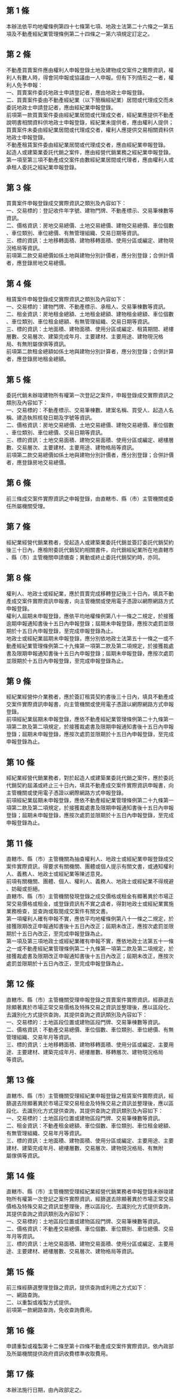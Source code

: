 第 1 條
-------
本辦法依平均地權條例第四十七條第七項、地政士法第二十六條之一第五  
項及不動產經紀業管理條例第二十四條之一第六項規定訂定之。

第 2 條
-------
不動產買賣案件應由權利人申報登錄土地及建物成交案件之實際資訊，權  
利人有數人時，得會同申報或協議由一人申報。但有下列情形之一者，權  
利人免予申報：  
一、買賣案件委託地政士申請登記者，應由地政士申報登錄。  
二、買賣案件委由不動產經紀業（以下簡稱經紀業）居間或代理成交而未  
    委託地政士申請登記者，應由經紀業申報登錄。  
前項第一款買賣案件委由經紀業居間或代理成交者，經紀業應提供不動產  
說明書相關資料供地政士申報登錄，經紀業未提供者，應由權利人提供；  
買賣案件未委由經紀業居間或代理成交者，權利人應提供交易相關資料供  
地政士申報登錄。  
不動產租賃案件委由經紀業居間或代理成交者，應由經紀業申報登錄。  
起造人或建築業委託代銷之案件，應由經營代銷業務之經紀業申報登錄。  
第一項至第三項不動產成交案件由數經紀業居間或代理者，應由權利人或  
承租人委託之經紀業申報登錄。

第 3 條
-------
買賣案件申報登錄成交實際資訊之類別及內容如下：  
一、交易標的：登記收件年字號、建物門牌、不動產標示、交易筆棟數等  
    資訊。  
二、價格資訊：房地交易總價、土地交易總價、建物交易總價、車位個數  
    、車位類別、車位總價、有無管理組織、交易日期等資訊。  
三、標的資訊：土地移轉面積、建物移轉面積、使用分區或編定、建物現  
    況格局等資訊。  
前項第二款交易總價如係土地與建物分別計價者，應分別登錄；合併計價  
者，應登錄房地交易總價。

第 4 條
-------
租賃案件申報登錄成交實際資訊之類別及內容如下：  
一、交易標的：建物門牌、不動產標示、承租人、交易筆棟數等資訊。  
二、租金資訊：房地租金總額、土地租金總額、建物租金總額、車位個數  
    、車位類別、車位租金總額、有無管理組織、交易日期等資訊。  
三、標的資訊：土地面積、建物面積、使用分區或編定、租賃期間、總樓  
    層數、交易層次、建築完成年月、主要建材、主要用途、建物現況格  
    局、有無附屬傢俱等資訊。  
前項第二款租金總額如係土地與建物分別計算者，應分別登錄；合併計算  
者，應登錄房地租金總額。

第 5 條
-------
委託代銷未辦竣建物所有權第一次登記之案件，申報登錄成交實際資訊之  
類別及內容如下：  
一、交易標的：不動產標示、交易筆棟數、建案名稱、買受人、起造人名  
    稱、建造執照核發日期及字號等資訊。  
二、價格資訊：房地交易總價、土地交易總價、建物交易總價、車位個數  
    、車位類別、車位總價、交易日期等資訊。  
三、標的資訊：土地交易面積、建物交易面積、使用分區或編定、總樓層  
    數、交易層次、主要建材、主要用途、建物格局等資訊。  
前項第二款交易總價如係土地與建物分別計價者，應分別登錄；合併計價  
者，應登錄房地交易總價。

第 6 條
-------
前三條成交案件實際資訊之申報登錄，由直轄市、縣（市）主管機關或委  
任所屬機關受理。

第 7 條
-------
經紀業經營代銷業務者，受起造人或建築業委託代銷並簽訂委託代銷契約  
後三十日內，應檢附委託代銷契約相關書件，向代銷經紀業所在地直轄市  
、縣（市）主管機關申請備查；異動或終止委託代銷契約時，亦同。

第 8 條
-------
權利人、地政士或經紀業，應於買賣完成移轉登記後三十日內，填具不動  
產成交案件實際資訊申報書，向主管機關或使用電子憑證以網際網路方式  
申報登錄。  
權利人屆期未申報登錄，應依平均地權條例第八十一條之二規定，於接獲  
逾期申報通知書後十五日內申報登錄；屆期未申報登錄，應按次處罰並限  
期於十五日內申報登錄，至完成申報登錄為止。  
地政士或經紀業屆期未申報登錄，應分別依地政士法第五十一條之一或不  
動產經紀業管理條例第二十九條第一項第二款及第二項規定，於接獲裁處  
書及限期申報通知書後十五日內申報登錄；屆期未申報登錄，應按次處罰  
並限期於十五日內申報登錄，至完成申報登錄為止。

第 9 條
-------
經紀業經營仲介業務者，應於簽訂租賃契約書後三十日內，填具不動產成  
交案件實際資訊申報書，向主管機關或使用電子憑證以網際網路方式申報  
登錄。  
前項經紀業屆期未申報登錄，應依不動產經紀業管理條例第二十九條第一  
項第二款及第二項規定，於接獲裁處書及限期申報通知書後十五日內申報  
登錄；屆期未申報登錄，應按次處罰並限期於十五日內申報登錄，至完成  
申報登錄為止。

第 10 條
--------
經紀業經營代銷業務者，對於起造人或建築業委託代銷之案件，應於委託  
代銷契約屆滿或終止三十日內，填具不動產成交案件實際資訊申報書，向  
主管機關或使用電子憑證以網際網路方式申報登錄。  
前項經紀業屆期未申報登錄，應依不動產經紀業管理條例第二十九條第一  
項第二款及第二項規定，於接獲裁處書及限期申報通知書後十五日內申報  
登錄；屆期未申報登錄，應按次處罰並限期於十五日內申報登錄，至完成  
申報登錄為止。

第 11 條
--------
直轄市、縣（市）主管機關為抽查權利人、地政士或經紀業申報登錄成交  
案件實際資訊，得要求有關機關、團體或個人提示有關文書，或通知權利  
人、義務人、地政士或經紀業等陳述意見。  
前項有關機關、團體、個人、權利人、義務人、地政士或經紀業不得規避  
、妨礙或拒絕。  
直轄市、縣（市）主管機關發現登錄之成交價格或租金有顯著異於市場正  
常交易價格或租金，或登錄資訊有不實之虞者，得對地政士或經紀業實施  
業務檢查，並查詢或取閱成交案件有關文書。  
第一項權利人確有申報不實，應依平均地權條例第八十一條之二規定，於  
接獲限期改正申報通知書後十五日內改正；屆期未改正，應按次處罰並限  
期於十五日內改正，至完成申報登錄為止。  
第一項及第三項地政士或經紀業確有申報不實，應依地政士法第五十一條  
之一或不動產經紀業管理條例第二十九條第一項第二款及第二項規定，於  
接獲裁處書及限期改正申報通知書後十五日內改正；屆期未改正，應按次  
處罰並限期於十五日內改正，至完成申報登錄為止。

第 12 條
--------
直轄市、縣（市）主管機關受理申報登錄之買賣案件實際資訊，經篩選去  
除顯著異於市場正常交易價格及特殊交易之資訊並整理後，應以區段化、  
去識別化方式提供查詢，其提供查詢之資訊類別及內容如下：  
一、交易標的：土地區段位置或建物區段門牌、交易筆棟數等資訊。  
二、價格資訊：不動產交易總價、車位個數、車位類別、車位總價、有無  
    管理組織、交易年月等資訊。  
三、標的資訊：土地移轉面積、建物移轉面積、使用分區或編定、主要用  
    途、主要建材、建築完成年月、總樓層數、移轉層次、建物現況格局  
    等資訊。

第 13 條
--------
直轄市、縣（市）主管機關受理經紀業申報登錄之租賃案件實際資訊，經  
篩選去除顯著異於市場正常交易租金及特殊交易之資訊並整理後，應以區  
段化、去識別化方式提供查詢，其提供查詢之資訊類別及內容如下：  
一、交易標的：土地區段位置或建物區段門牌、交易筆棟數等資訊。  
二、租金資訊：不動產租金總額、車位個數、車位類別、車位租金總額、  
    有無管理組織、交易年月等資訊。  
三、標的資訊：土地面積、建物面積、使用分區或編定、主要用途、主要  
    建材、建築完成年月、總樓層數、交易層次、建物現況格局、有無附  
    屬傢俱等資訊。

第 14 條
--------
直轄市、縣（市）主管機關受理經紀業經營代銷業務者申報登錄未辦竣建  
物所有權第一次登記之案件實際資訊，經篩選去除顯著異於市場正常交易  
價格及特殊交易之資訊並整理後，應以區段化、去識別化方式提供查詢，  
其提供查詢之資訊類別及內容如下：  
一、交易標的：土地區段位置或建物區段門牌、交易筆棟數等資訊。  
二、價格資訊：不動產交易總價、車位個數、車位類別、車位總價、交易  
    年月等資訊。  
三、標的資訊：土地交易面積、建物交易面積、使用分區或編定、主要用  
    途、主要建材、總樓層數、交易層次、建物格局等資訊。

第 15 條
--------
前三條經篩選整理登錄之資訊，提供查詢或利用之方式如下：  
一、網路查詢。  
二、以重製或複製方式提供。  
前項第一款網路查詢，免收查詢費用。

第 16 條
--------
申請重製或複製第十二條至第十四條不動產成交案件實際資訊，依內政部  
及所屬機關提供政府資訊收費標準收取費用。

第 17 條
--------
本辦法施行日期，由內政部定之。

